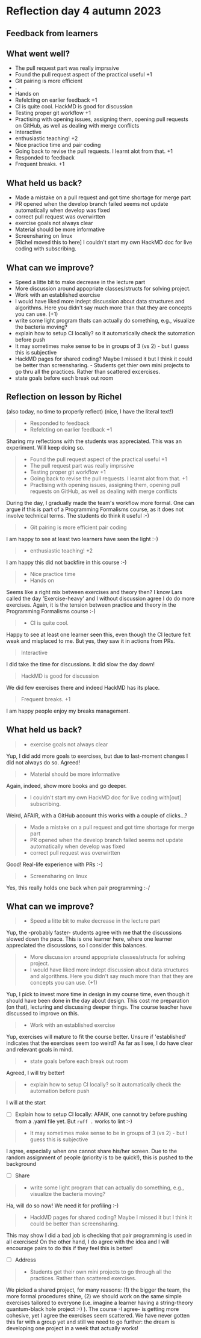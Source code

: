 # Reflection day 4 autumn 2023

## Feedback from learners

## What went well?

- The pull request part was really imprssive
- Found the pull request aspect of the practical useful +1
- Git pairing is more efficient
- .
- Hands on
- Refelcting on earlier feedback +1
- CI is quite cool. HackMD is good for discussion
- Testing proper git workflow +1
- Practising with opening issues, assigning them, opening pull requests on GitHub, as well as dealing with merge conflicts
- Interactive
- enthusiastic teaching! +2
- Nice practice time and pair coding
- Going back to revise the pull requests. I learnt alot from that. +1
- Responded to feedback
- Frequent breaks. +1

## What held us back?

- Made a mistake on a pull request and got time shortage for merge part
- PR opened when the develop branch failed seems not update automatically when develop was fixed
- correct pull request was overwirtten
- exercise goals not always clear
- Material should be more informative
- Screensharing on linux
- [Richel moved this to here] I couldn't start my own HackMD doc for live coding with subscribing.

## What can we improve?

- Speed a litte bit to make decrease in the lecture part
- More discussion around appopriate classes/structs for solving project.
- Work with an established exercise
- I would have liked more indept discussion about data structures and algorithms. Here you didn't say much more than that they are concepts you can use. (+1)
- write some light program thats can actually do something, e.g., visualize the bacteria moving?
- explain how to setup CI locally? so it automatically check the sutomation before push
- It may sometimes make sense to be in groups of 3 (vs 2) - but I guess this is subjective
- HackMD pages for shared coding? Maybe I missed it but I think it could be better than screensharing. - Students get thier own mini projects to go thru all the practices. Rather than scattered excercises.
- state goals before each break out room

## Reflection on lesson by Richel

(also today, no time to properly reflect)
(nice, I have the literal text!)

> - Responded to feedback
> - Refelcting on earlier feedback +1

Sharing my reflections with the students
was appreciated. This was an experiment.
Will keep doing so.

> - Found the pull request aspect of the practical useful +1
> - The pull request part was really imprssive
> - Testing proper git workflow +1
> - Going back to revise the pull requests. I learnt alot from that. +1
> - Practising with opening issues, assigning them, opening pull requests on GitHub, as well as dealing with merge conflicts

During the day, I gradually made the
team's workflow more formal.
One can argue if this is part of a
Programming Formalisms course,
as it does not involve technical terms.
The students do think it useful :-)

> - Git pairing is more efficient
> pair coding

I am happy to see at least two learners
have seen the light :-)

> - enthusiastic teaching! +2

I am happy this did not backfire in
this course :-)

> - Nice practice time
> - Hands on

Seems like a right mix between exercises
and theory then? I know Lars called the
day 'Exercise-heavy' and I without discussion
agree I do do more exercises. Again,
it is the tension between practice and
theory in the Programming Formalisms course :-)

> - CI is quite cool.

Happy to see at least one learner seen this,
even though the CI lecture felt weak
and misplaced to me. But yes, they saw it in
actions from PRs.

> Interactive

I did take the time for discussions.
It did slow the day down!

> HackMD is good for discussion

We did few exercises there and indeed
HackMD has its place.

> Frequent breaks. +1

I am happy people enjoy my breaks management.

## What held us back?

> - exercise goals not always clear

Yup, I did add more goals to exercises,
but due to last-moment changes I
did not always do so. Agreed!

> - Material should be more informative

Again, indeed, show more books and go deeper.

> - I couldn't start my own HackMD doc for live coding with[out] subscribing.

Weird, AFAIR, with a GitHub account this
works with a couple of clicks...?

> - Made a mistake on a pull request and got time shortage for merge part
> - PR opened when the develop branch failed seems not update automatically when develop was fixed
> - correct pull request was overwirtten

Good! Real-life experience with PRs :-)

> - Screensharing on linux

Yes, this really holds one back when
pair programming :-/

## What can we improve?

> - Speed a litte bit to make decrease in the lecture part

Yup, the -probably faster- students agree with
me that the discussions slowed down the pace.
This is one learner here, where one learner
appreciated the discussions, so I consider
this balances.

> - More discussion around appopriate classes/structs for solving project.
> - I would have liked more indept discussion about data structures and algorithms. Here you didn't say much more than that they are concepts you can use. (+1)

Yup, I pick to invest more time in design
in my course time, even though it
should have been done in the day
about design. This cost me preparation (on
that), lecturing and discussing deeper
things. The course teacher have discussed
to improve on this.

> - Work with an established exercise

Yup, exercises will mature to fit the
course better. Unsure if 'established'
indicates that the exercises seem too weird?
As far as I see, I do have clear and
relevant goals in mind.

> - state goals before each break out room

Agreed, I will try better!

> - explain how to setup CI locally? so it automatically check the automation before push

I will at the start

- [ ] Explain how to setup CI locally:
   AFAIK, one cannot try before pushing
   from a .yaml file yet. But `ruff .`
   works to lint :-)

> - It may sometimes make sense to be in groups of 3 (vs 2) - but I guess this is subjective

I agree, especially when one cannot
share his/her screen. Due to the random
assignment of people (priority is to
be quick!), this is pushed to the background

- [ ] Share

> - write some light program that can actually do something, e.g., visualize the bacteria moving?

Ha, will do so now! We need it for profiling :-)

> - HackMD pages for shared coding? Maybe I missed it but I think it could be better than screensharing.

This may show I did a bad job is checking
that pair programming is used in all exercises!
On the other hand, I do agree with the idea
and I will encourage pairs to do this if
they feel this is better!

- [ ] Address

> - Students get their own mini projects to go through all the practices. Rather than scattered exercises.

We picked a shared project, for many reasons:
(1) the bigger the team, the more formal
procedures shine, (2) we should work on the
same simple exercises tailored to
everyone (i.e. imagine a learner having a
string-theory quantum-black hole project :-) ).
The course -I agree- is getting more
cohesive, yet I agree the exercises seem
scattered. We have never gotten this far
with a group yet and still we need to
go further: the dream is developing one
project in a week that actually works!
